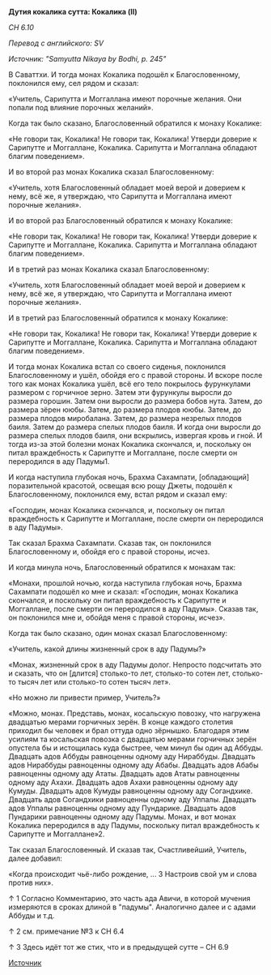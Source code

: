 **Дутия кокалика сутта: Кокалика \(II\)**

*СН 6\.10*

*Перевод с английского: SV*

*Источник: "Samyutta Nikaya by Bodhi, p\. 245"*

В Саваттхи\. И тогда монах Кокалика подошёл к Благословенному, поклонился ему, сел рядом и сказал: 

«Учитель, Сарипутта и Моггаллана имеют порочные желания\. Они попали под влияние порочных желаний»\.

Когда так было сказано, Благословенный обратился к монаху Кокалике: 

«Не говори так, Кокалика\! Не говори так, Кокалика\! Утверди доверие к Сарипутте и Моггаллане, Кокалика\. Сарипутта и Моггаллана обладают благим поведением»\.

И во второй раз монах Кокалика сказал Благословенному: 

«Учитель, хотя Благословенный обладает моей верой и доверием к нему, всё же, я утверждаю, что Сарипутта и Моггаллана имеют порочные желания»\.

И во второй раз Благословенный обратился к монаху Кокалике: 

«Не говори так, Кокалика\! Не говори так, Кокалика\! Утверди доверие к Сарипутте и Моггаллане, Кокалика\. Сарипутта и Моггаллана обладают благим поведением»\.

И в третий раз монах Кокалика сказал Благословенному: 

«Учитель, хотя Благословенный обладает моей верой и доверием к нему, всё же, я утверждаю, что Сарипутта и Моггаллана имеют порочные желания»\.

И в третий раз Благословенный обратился к монаху Кокалике: 

«Не говори так, Кокалика\! Не говори так, Кокалика\! Утверди доверие к Сарипутте и Моггаллане, Кокалика\. Сарипутта и Моггаллана обладают благим поведением»\.

И тогда монах Кокалика встал со своего сиденья, поклонился Благословенному и ушёл, обойдя его с правой стороны\. И вскоре после того как монах Кокалика ушёл, всё его тело покрылось фурункулами размером с горчичное зерно\. Затем эти фурункулы выросли до размера горошин\. Затем они выросли до размера бобов нута\. Затем, до размера зёрен ююбы\. Затем, до размера плодов ююбы\. Затем, до размера плодов миробалана\. Затем, до размера незрелых плодов баиля\. Затем до размера спелых плодов баиля\. И когда они выросли до размера спелых плодов баиля, они вскрылись, извергая кровь и гной\. И тогда из\-за этой болезни монах Кокалика скончался, и, поскольку он питал враждебность к Сарипутте и Моггаллане, после смерти он переродился в аду Падумы1\.

И когда наступила глубокая ночь, Брахма Сахампати, \[обладающий\] поразительной красотой, освещая всю рощу Джеты, подошёл к Благословенному, поклонился ему, встал рядом и сказал ему: 

«Господин, монах Кокалика скончался, и, поскольку он питал враждебность к Сарипутте и Моггаллане, после смерти он переродился в аду Падумы»\.

Так сказал Брахма Сахампати\. Сказав так, он поклонился Благословенному и, обойдя его с правой стороны, исчез\.

И когда минула ночь, Благословенный обратился к монахам так: 

«Монахи, прошлой ночью, когда наступила глубокая ночь, Брахма Сахампати подошёл ко мне и сказал: «Господин, монах Кокалика скончался, и поскольку он питал враждебность к Сарипутте и Моггаллане, после смерти он переродился в аду Падумы»\. Сказав так, он поклонился мне и, обойдя меня с правой стороны, исчез»\.

Когда так было сказано, один монах сказал Благословенному: 

«Учитель, какой длины жизненный срок в аду Падумы?» 

«Монах, жизненный срок в аду Падумы долог\. Непросто подсчитать это и сказать, что он \[длится\] столько\-то лет, столько\-то сотен лет, столько\-то тысяч лет или столько\-то сотен тысяч лет»\.

«Но можно ли привести пример, Учитель?» 

«Можно, монах\. Представь, монах, косальскую повозку, что нагружена двадцатью мерами горчичных зерён\. В конце каждого столетия приходил бы человек и брал оттуда одно зёрнышко\. Благодаря этим усилиям та косальская повозка с двадцатью мерами горчичных зерён опустела бы и истощилась куда быстрее, чем минул бы один ад Аббуды\. Двадцать адов Аббуды равноценны одному аду Нираббуды\. Двадцать адов Нираббуды равноценны одному аду Абабы\. Двадцать адов Абабы равноценны одному аду Ататы\. Двадцать адов Ататы равноценны одному аду Ахахи\. Двадцать адов Ахахи равноценны одному аду Кумуды\. Двадцать адов Кумуды равноценны одному аду Согандхике\. Двадцать адов Согандхики равноценны одному аду Уппалы\. Двадцать адов Уппалы равноценны одному аду Пундарике\. Двадцать адов Пундарики равноценны одному аду Падумы\. Монах, и вот монах Кокалика переродился в аду Падумы, поскольку питал враждебность к Сарипутте и Моггаллане»2\.

Так сказал Благословенный\. И сказав так, Счастливейший, Учитель, далее добавил: 

«Когда происходит чьё\-либо рождение, \.\.\. 3 Настроив свой ум и слова против них»\.

↑ 1 Согласно Комментарию, это часть ада Авичи, в которой мучения измеряются в сроках длиной в "падумы"\. Аналогично далее и с адами Аббуды и т\.д\.

↑ 2 см\. примечание №3 к СН 6\.4 

↑ 3 Здесь идёт тот же стих, что и в предыдущей сутте – СН 6\.9

[Источник](https://www\.theravada\.ru/Teaching/Canon/Suttanta/Texts/sn6_10\-dutiya\-kokalika\-sutta\-sv\.htm)